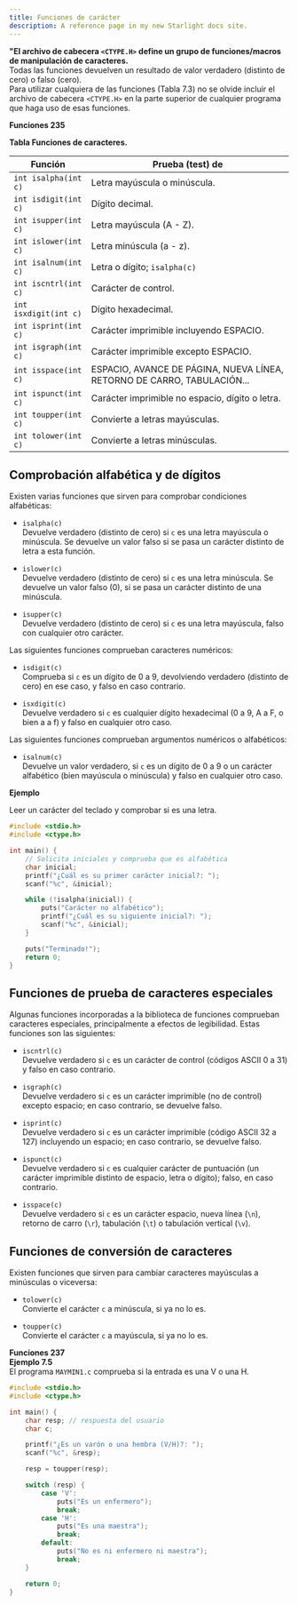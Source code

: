 ```yaml
---
title: Funciones de carácter
description: A reference page in my new Starlight docs site.
---
```


**"El archivo de cabecera `<CTYPE.H>` define un grupo de funciones/macros de manipulación de caracteres.**  
Todas las funciones devuelven un resultado de valor verdadero (distinto de cero) o falso (cero).  
Para utilizar cualquiera de las funciones (Tabla 7.3) no se olvide incluir el archivo de cabecera `<CTYPE.H>` en la parte superior de cualquier programa que haga uso de esas funciones.

**Funciones 235**

**Tabla Funciones de caracteres.**

| Función              | Prueba (test) de                                                         |
|----------------------|--------------------------------------------------------------------------|
| `int isalpha(int c)` | Letra mayúscula o minúscula.                                             |
| `int isdigit(int c)` | Dígito decimal.                                                          |
| `int isupper(int c)` | Letra mayúscula (A - Z).                                                 |
| `int islower(int c)` | Letra minúscula (a - z).                                                 |
| `int isalnum(int c)` | Letra o dígito; `isalpha(c)` || `isdigit(c)`                             |
| `int iscntrl(int c)` | Carácter de control.                                                     |
| `int isxdigit(int c)`| Dígito hexadecimal.                                                      |
| `int isprint(int c)` | Carácter imprimible incluyendo ESPACIO.                                  |
| `int isgraph(int c)` | Carácter imprimible excepto ESPACIO.                                     |
| `int isspace(int c)` | ESPACIO, AVANCE DE PÁGINA, NUEVA LÍNEA, RETORNO DE CARRO, TABULACIÓN... |
| `int ispunct(int c)` | Carácter imprimible no espacio, dígito o letra.                          |
| `int toupper(int c)` | Convierte a letras mayúsculas.                                           |
| `int tolower(int c)` | Convierte a letras minúsculas.                                           |

## Comprobación alfabética y de dígitos

Existen varias funciones que sirven para comprobar condiciones alfabéticas:

- `isalpha(c)`  
  Devuelve verdadero (distinto de cero) si `c` es una letra mayúscula o minúscula. Se devuelve un valor falso si se pasa un carácter distinto de letra a esta función.

- `islower(c)`  
  Devuelve verdadero (distinto de cero) si `c` es una letra minúscula. Se devuelve un valor falso (0), si se pasa un carácter distinto de una minúscula.

- `isupper(c)`  
  Devuelve verdadero (distinto de cero) si `c` es una letra mayúscula, falso con cualquier otro carácter.

Las siguientes funciones comprueban caracteres numéricos:

- `isdigit(c)`  
  Comprueba si `c` es un dígito de 0 a 9, devolviendo verdadero (distinto de cero) en ese caso, y falso en caso contrario.

- `isxdigit(c)`  
  Devuelve verdadero si `c` es cualquier dígito hexadecimal (0 a 9, A a F, o bien a a f) y falso en cualquier otro caso.

Las siguientes funciones comprueban argumentos numéricos o alfabéticos:

- `isalnum(c)`  
  Devuelve un valor verdadero, si `c` es un dígito de 0 a 9 o un carácter alfabético (bien mayúscula o minúscula) y falso en cualquier otro caso.

**Ejemplo**

Leer un carácter del teclado y comprobar si es una letra.

```c
#include <stdio.h>
#include <ctype.h>

int main() {
    // Solicita iniciales y comprueba que es alfabética
    char inicial;
    printf("¿Cuál es su primer carácter inicial?: ");
    scanf("%c", &inicial);

    while (!isalpha(inicial)) {
        puts("Carácter no alfabético");
        printf("¿Cuál es su siguiente inicial?: ");
        scanf("%c", &inicial);
    }

    puts("Terminado!");
    return 0;
}
```

## Funciones de prueba de caracteres especiales

Algunas funciones incorporadas a la biblioteca de funciones comprueban caracteres especiales, principalmente a efectos de legibilidad. Estas funciones son las siguientes:

- `iscntrl(c)`  
  Devuelve verdadero si `c` es un carácter de control (códigos ASCII 0 a 31) y falso en caso contrario.

- `isgraph(c)`  
  Devuelve verdadero si `c` es un carácter imprimible (no de control) excepto espacio; en caso contrario, se devuelve falso.

- `isprint(c)`  
  Devuelve verdadero si `c` es un carácter imprimible (código ASCII 32 a 127) incluyendo un espacio; en caso contrario, se devuelve falso.

- `ispunct(c)`  
  Devuelve verdadero si `c` es cualquier carácter de puntuación (un carácter imprimible distinto de espacio, letra o dígito); falso, en caso contrario.

- `isspace(c)`  
  Devuelve verdadero si `c` es un carácter espacio, nueva línea (`\n`), retorno de carro (`\r`), tabulación (`\t`) o tabulación vertical (`\v`).

## Funciones de conversión de caracteres

Existen funciones que sirven para cambiar caracteres mayúsculas a minúsculas o viceversa:

- `tolower(c)`  
  Convierte el carácter `c` a minúscula, si ya no lo es.

- `toupper(c)`  
  Convierte el carácter `c` a mayúscula, si ya no lo es.

**Funciones 237**  
**Ejemplo 7.5**  
El programa `MAYMIN1.c` comprueba si la entrada es una V o una H.

```c
#include <stdio.h>
#include <ctype.h>

int main() {
    char resp; // respuesta del usuario
    char c;

    printf("¿Es un varón o una hembra (V/H)?: ");
    scanf("%c", &resp);

    resp = toupper(resp);

    switch (resp) {
        case 'V':
            puts("Es un enfermero");
            break;
        case 'H':
            puts("Es una maestra");
            break;
        default:
            puts("No es ni enfermero ni maestra");
            break;
    }

    return 0;
}
```
